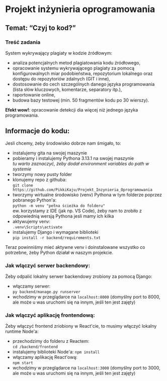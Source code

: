 # Projekt inżynieria oprogramowania

## Temat: “Czyj to kod?”

### Treść zadania <br>

System wykrywający plagiaty w kodzie źródłowym:

- analiza potencjalnych metod plagiatowania kodu źródłowego,
- opracowanie systemu wykrywającego plagiaty za pomocą konfigurowalnych miar podobieństwa, repozytorium lokalnego oraz dostępu do repozytoriów zdalnych (GIT i inne),
- dostosowanie do cech szczególnych danego języka programowania (lista słów kluczowych, komentarze, separatory itp.),
- raportowanie online,
- budowa bazy testowej (min. 50 fragmentów kodu po 30 wierszy).

**Efekt wow!**: opracowanie detekcji dia więcej niż jednego języka programowania.

## Informacje do kodu:

Jesli chcemy, żeby środowisko dobrze nam śmigało, to:

- instalujemy gita na swojej maszynie
- pobieramy i instalujemy Pythona 3.13.1 na swojej maszynie <br>
  _tu warto zaznaczyć, żeby dodał environment variables do path w systemie_
- tworzymy nowy pusty folder
- klonujemy repo z githuba: <br>
  `git clone https://github.com/PikkiKaju/Projekt_Inzynieria_Oprogramowania` <br>
- tworzymy wirtualne środowisko (venv) Pythona w tym folderze poprzez pobranego Python'a: <br>
  `python -m venv "pełna ścieżka do folderu"` <br>
  ew. korzystamy z IDE (jak np. VS Code), żeby nam to zrobiło z odpowiednią wersją Pythona jesli mamy ich kilka
- aktywujemy venv: <br>
  `.venv\Scripts\activate`
- instalujemy Django i wymagane biblioteki <br>
  `pip install -r backend/requirements.txt`

Teraz powinniśmy mieć aktywne venv i doinstalowane wszystko co potrzebne, żeby Python działał w naszym projekcie.

### Jak wlączyć serwer backendowy:

Żeby odpalić lokalny serwer backendowy zrobiony za pomocą Django:

- włączamy serwer: <br>
  `py backend/manage.py runserver`
- wchodzimy w przeglądarce na `localhost:8000` (domyślny port to 8000, ale może u was uruchomi się na innym, jeśli ten jest zajęty)

### Jak wlączyć aplikację frontendową:

Żeby włączyć frontend zriobiony w React'cie, to musimy włączyć lokalny runtime Node'a:

- przechodzimy do folderu z Reactem: <br>
  `cd /backend/frontend`
- instalujemy biblioteki Node'a:
  `npm install`
- włączamy aplikację React'ową: <br>
  `npm start`
- wchodzimy w przeglądarce na `localhost:3000` (domyślny port to 3000, ale może u was uruchomi się na innym, jeśli ten jest zajęty)
